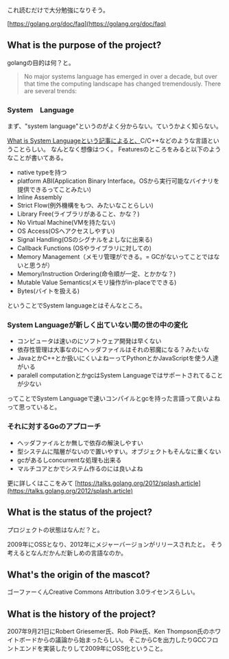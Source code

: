 
これ読むだけで大分勉強になりそう。

[https://golang.org/doc/faq](https://golang.org/doc/faq)


## What is the purpose of the project?


golangの目的は何？と。

>No major systems language has emerged in over a decade, but over that time the computing landscape has changed tremendously. There are several trends:


### System　Language


まず、"system language"というのがよく分からない。ていうかよく知らない。

[What is System Languageという記事によると、](https://mortoray.com/2013/02/17/what-is-a-system-language/)C/C++などのような言語ということらしい。
なんとなく想像はつく。 Featuresのところをみると以下のようなことが書いてある。


* native typeを持つ
* platform ABI(Application Binary Interface。OSから実行可能なバイナリを提供できるってことみたい)
* Inline Assembly
* Strict Flow(例外機構をもつ、みたいなことらしい)
* Library Free(ライブラリがあること、かな？)
* No Virtual Machine(VMを持たない)
* OS Access(OSへアクセスしやすい)
* Signal Handling(OSのシグナルをよしなに出来る)
* Callback Functions (OSやライブラリに対しての)
* Memory Management（メモリ管理ができる。= GCがないってことではないと思うが）
* Memory/Instruction Ordering(命令順が一定、とかかな？)
* Mutable Value Semantics(メモリ操作がin-placeでできる)
* Bytes(バイトを扱える)


ということでSystem languageとはそんなところ。

### System Languageが新しく出ていない間の世の中の変化

* コンピュータは速いのにソフトウェア開発は早くない
* 依存性管理は大事なのにヘッダファイルはそれの邪魔になる？みたいな
* JavaとかC++とか扱いにくいよねーってPythonとかJavaScriptを使う人達がいる
* paralell computationとかgcはSystem Languageではサポートされてることが少ない

ってことでSystem Languageで速いコンパイルとgcを持った言語って良いよねって思っていると。

### それに対するGoのアプローチ

* ヘッダファイルとか無しで依存の解決しやすい
* 型システムに階層がないので置いやすい。オブジェクトもそんなに重くない
* gcがあるしconcurrentな処理も出来る
* マルチコアとかでシステム作るのには良いよね

更に詳しくはここをみて
[https://talks.golang.org/2012/splash.article](https://talks.golang.org/2012/splash.article)



## What is the status of the project?

プロジェクトの状態はなんだ？と。


2009年にOSSとなり、2012年にメジャーバージョンがリリースされたと。
そう考えるとなんだかんだ新しめの言語なのか。


## What's the origin of the mascot?

ゴーファーくんCreative Commons Attribution 3.0ライセンスらしい。

## What is the history of the project?

2007年9月21日にRobert Griesemer氏、Rob Pike氏、Ken Thompson氏のホワイトボードからの議論から始まったらしい。
そこからCを出力したりGCCフロントエンドを実装したりして2009年にOSS化ということ。

